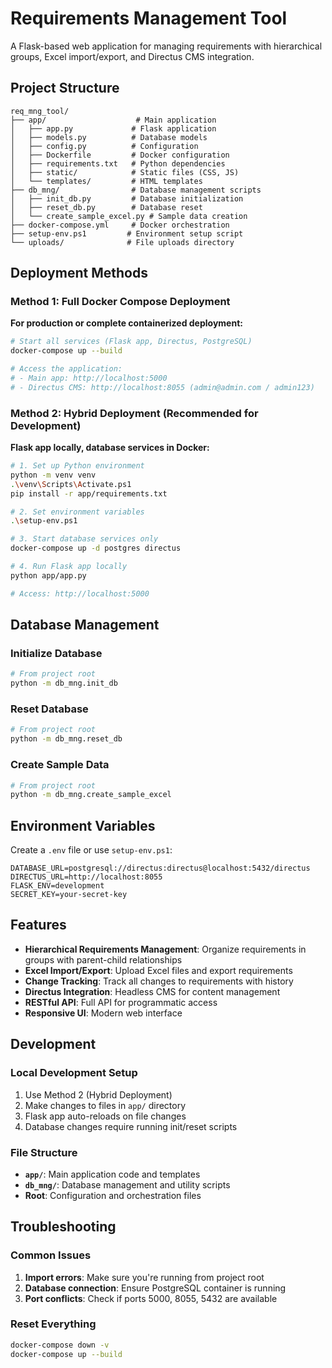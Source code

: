 # Requirements Management Tool

A Flask-based web application for managing requirements with hierarchical groups, Excel import/export, and Directus CMS integration.

## Project Structure

```
req_mng_tool/
├── app/                    # Main application
│   ├── app.py             # Flask application
│   ├── models.py          # Database models
│   ├── config.py          # Configuration
│   ├── Dockerfile         # Docker configuration
│   ├── requirements.txt   # Python dependencies
│   ├── static/            # Static files (CSS, JS)
│   └── templates/         # HTML templates
├── db_mng/                # Database management scripts
│   ├── init_db.py         # Database initialization
│   ├── reset_db.py        # Database reset
│   └── create_sample_excel.py # Sample data creation
├── docker-compose.yml     # Docker orchestration
├── setup-env.ps1         # Environment setup script
└── uploads/              # File uploads directory
```

## Deployment Methods

### Method 1: Full Docker Compose Deployment

**For production or complete containerized deployment:**

```bash
# Start all services (Flask app, Directus, PostgreSQL)
docker-compose up --build

# Access the application:
# - Main app: http://localhost:5000
# - Directus CMS: http://localhost:8055 (admin@admin.com / admin123)
```

### Method 2: Hybrid Deployment (Recommended for Development)

**Flask app locally, database services in Docker:**

```bash
# 1. Set up Python environment
python -m venv venv
.\venv\Scripts\Activate.ps1
pip install -r app/requirements.txt

# 2. Set environment variables
.\setup-env.ps1

# 3. Start database services only
docker-compose up -d postgres directus

# 4. Run Flask app locally
python app/app.py

# Access: http://localhost:5000
```

## Database Management

### Initialize Database
```bash
# From project root
python -m db_mng.init_db
```

### Reset Database
```bash
# From project root
python -m db_mng.reset_db
```

### Create Sample Data
```bash
# From project root
python -m db_mng.create_sample_excel
```

## Environment Variables

Create a `.env` file or use `setup-env.ps1`:

```env
DATABASE_URL=postgresql://directus:directus@localhost:5432/directus
DIRECTUS_URL=http://localhost:8055
FLASK_ENV=development
SECRET_KEY=your-secret-key
```

## Features

- **Hierarchical Requirements Management**: Organize requirements in groups with parent-child relationships
- **Excel Import/Export**: Upload Excel files and export requirements
- **Change Tracking**: Track all changes to requirements with history
- **Directus Integration**: Headless CMS for content management
- **RESTful API**: Full API for programmatic access
- **Responsive UI**: Modern web interface

## Development

### Local Development Setup
1. Use Method 2 (Hybrid Deployment)
2. Make changes to files in `app/` directory
3. Flask app auto-reloads on file changes
4. Database changes require running init/reset scripts

### File Structure
- **`app/`**: Main application code and templates
- **`db_mng/`**: Database management and utility scripts
- **Root**: Configuration and orchestration files

## Troubleshooting

### Common Issues
1. **Import errors**: Make sure you're running from project root
2. **Database connection**: Ensure PostgreSQL container is running
3. **Port conflicts**: Check if ports 5000, 8055, 5432 are available

### Reset Everything
```bash
docker-compose down -v
docker-compose up --build
```